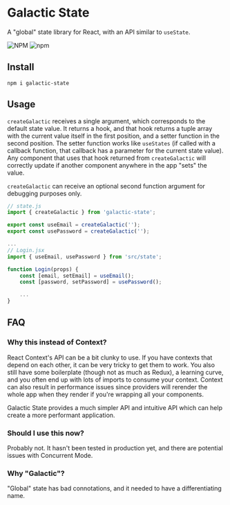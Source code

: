 # Galactic State

A "global" state library for React, with an API similar to `useState`.

![NPM](https://img.shields.io/npm/l/galactic-state) ![npm](https://img.shields.io/npm/v/galactic-state)

## Install

`npm i galactic-state`

## Usage

`createGalactic` receives a single argument, which corresponds to the default state value. It returns a hook, and that hook returns a tuple array with the current value itself in the first position, and a setter function in the second position. The setter function works like `useStates` (if called with a callback function, that callback has a parameter for the current state value). Any component that uses that hook returned from `createGalactic` will correctly update if another component anywhere in the app "sets" the value.

`createGalactic` can receive an optional second function argument for debugging purposes only.

```typescript
// state.js
import { createGalactic } from 'galactic-state';

export const useEmail = createGalactic('');
export const usePassword = createGalactic('');

...
// Login.jsx
import { useEmail, usePassword } from 'src/state';

function Login(props) {
    const [email, setEmail] = useEmail();
    const [password, setPassword] = usePassword();

    ...
}

```

## FAQ

### Why this instead of Context?

React Context's API can be a bit clunky to use. If you have contexts that depend on each other, it can be very tricky to get them to work. You also still have some boilerplate (though not as much as Redux), a learning curve, and you often end up with lots of imports to consume your context. Context can also result in performance issues since providers will rerender the whole app when they render if you're wrapping all your components.

Galactic State provides a much simpler API and intuitive API which can help create a more performant application.

### Should I use this now?

Probably not. It hasn't been tested in production yet, and there are potential issues with Concurrent Mode.

### Why "Galactic"?

"Global" state has bad connotations, and it needed to have a differentiating name.
